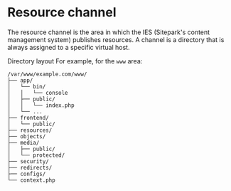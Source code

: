 # Resource channel

The resource channel is the area in which the IES (Sitepark's content management system) publishes resources. A channel is a directory that is always assigned to a specific virtual host.

Directory layout For example, for the `www` area:

```
/var/www/example.com/www/
├── app/
│   └── bin/
│   │   └── console
│   ├── public/
│   │   └── index.php
│   └── ...
├── frontend/
│   └── public/
├── resources/
├── objects/
├── media/
│   ├── public/
│   └── protected/
├── security/
├── redirects/
├── configs/
└── context.php
```
